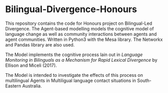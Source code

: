 # Bilingual-Divergence-Honours
This repository contains the code for Honours project on Bilingual-Led Divergence. The Agent-based modelling models the cognitive model of language change as well as community interactions between agents and agent communities. 
Written in Python3 with the Mesa library. The Networkx and Pandas library are also used.

The Model implements the cognitive process lain out in *Language Monitoring in Bilinguals as a Mechanism for Rapid Lexical Divergence* by Ellison and Miceli (2017).

The Model is intended to investigate the effects of this process on multilingual Agents in Multiligual language contact situations in South-Eastern Australia.
